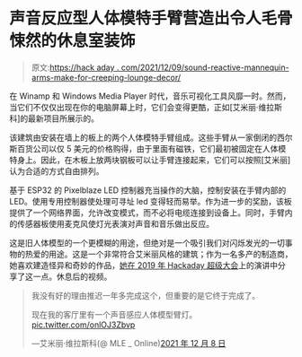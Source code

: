 # 声音反应型人体模特手臂营造出令人毛骨悚然的休息室装饰

> 原文:[https://hack aday . com/2021/12/09/sound-reactive-mannequin-arms-make-for-creeping-lounge-decor/](https://hackaday.com/2021/12/09/sound-reactive-mannequin-arms-make-for-creepy-lounge-decor/)

在 Winamp 和 Windows Media Player 时代，音乐可视化工具风靡一时。然而，当它们不仅仅出现在你的电脑屏幕上时，它们会变得更酷，正如[艾米丽·维拉斯科]的最新项目所展示的。

该建筑由安装在墙上的板上的两个人体模特手臂组成。这些手臂从一家倒闭的西尔斯百货公司以仅 5 美元的价格购得，由于里面有磁铁，它们最初被固定在人体模特身上。因此，在木板上放两块钢板可以让手臂连接起来，它们可以按照[艾米丽]认为合适的方式自由排列。

基于 ESP32 的 Pixelblaze LED 控制器充当操作的大脑，控制安装在手臂内部的 LED。使用专用控制器使处理可寻址 led 变得轻而易举。作为进一步的奖励，该板提供了一个网络界面，允许改变模式，而不必将电缆连接到设备上。同时，手臂内的传感器板使用麦克风使灯光表演对声音和音乐做出反应。

这是旧人体模型的一个更模糊的用途，但绝对是一个吸引我们对闪烁发光的一切事物的热爱的用途。这是一个非常符合艾米丽风格的建筑；作为一名多产的制造商，她喜欢建造怪异和奇妙的作品，[她在 2019 年 Hackaday 超级大会](https://hackaday.com/2019/12/23/supercon-talk-emily-velasco-wants-you-to-work-weird/)上的演讲中分享了这一点。休息后的视频。

> 我没有好的理由推迟一年多完成这个，但重要的是它终于完成了。
> 
> 现在我的客厅里有一个声音感应人体模型臂灯。[pic.twitter.com/onlOJ3Zbvp](https://t.co/onlOJ3Zbvp)
> 
> —艾米丽·维拉斯科(@ MLE _ Online)[2021 年 12 月 8 日](https://twitter.com/MLE_Online/status/1468396689727709184?ref_src=twsrc%5Etfw)